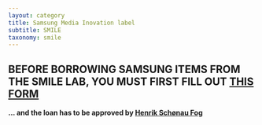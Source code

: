 ```yaml
---
layout: category
title: Samsung Media Inovation label
subtitle: SMILE
taxonomy: smile
---
```

## BEFORE BORROWING SAMSUNG ITEMS FROM THE SMILE LAB, YOU MUST FIRST FILL OUT [THIS FORM](http://tinyurl.com/SamsungBooking)

**... and the loan has to be approved by [Henrik Schønau Fog](mailto:hsf@create.aau.dk)**
